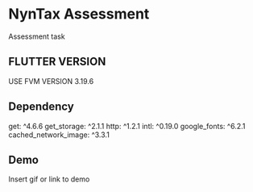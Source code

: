 
# NynTax Assessment 

Assessment task

## FLUTTER VERSION
USE FVM VERSION 3.19.6
## Dependency 
  get: ^4.6.6 
  get_storage: ^2.1.1
  http: ^1.2.1
  intl: ^0.19.0
  google_fonts: ^6.2.1
  cached_network_image: ^3.3.1
## Demo

Insert gif or link to demo

